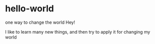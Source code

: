 # hello-world
one way to change the world
Hey!

I like to learn many new things, and then try to apply it for changing my world
